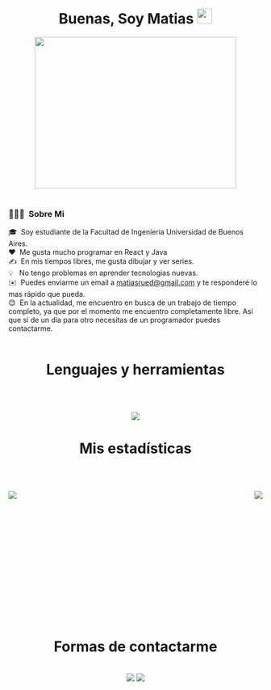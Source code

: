 <div align= "center" >
	<h1>Buenas, Soy Matias <img src="https://media.giphy.com/media/hvRJCLFzcasrR4ia7z/giphy.gif" width="30"></h1></h1>
	 <img height="300" width="400" src="https://media.giphy.com/media/SWoSkN6DxTszqIKEqv/giphy.gif">
	<br><br>
</div>

### 👨🏻‍💻 &nbsp;Sobre Mi
🎓 &nbsp;Soy estudiante de la Facultad de Ingeniería Universidad de Buenos Aires.\
❤️&nbsp;&nbsp;Me gusta mucho programar en React y Java\
✍️ &nbsp;En mis tiempos libres, me gusta dibujar y ver series.\
💡 &nbsp;&nbsp;No tengo problemas en aprender tecnologias nuevas.\
✉️ &nbsp;Puedes enviarme un email a matiasrued@gmail.com y te responderé lo mas rápido que pueda. \
:blush:&nbsp; En la actualidad, me encuentro en busca de un trabajo de tiempo completo, ya que por el momento me encuentro completamente libre. Así que si de un día para otro necesitas de un programador puedes contactarme.
<br><br>

<div align="center">
<h1>Lenguajes y herramientas</h1>
<br><br>
	
<p align="center">
<img src="https://skillicons.dev/icons?i=js,html,css,typescript,jest,nodejs,bootstrap,java,maven,c,clojure,python,react,express,mysql,vscode&perline=8"/>
</p>
</div>
<h1 align="center">Mis estadísticas</h1>
<br><br>

<p><img align="left" src="http://github-readme-streak-stats.herokuapp.com?user=MatiasRueda&theme=slateorange&hide_border=true&border_radius=5.4&locale=es"  /></p>
<p>&nbsp;<img align="right" src="https://github-readme-stats.vercel.app/api/top-langs/?username=MatiasRueda"/></p>
<br><br><br><br><br><br><br><br><br><br><br><br><br>


<div align="center">
<h1>Formas de contactarme</h1>
<br>
<a href="https://www.linkedin.com/in/matias-rueda-00b787291/"><img src="https://img.shields.io/badge/-Matias%20Rueda-0077B5?style=flat&logo=Linkedin&logoColor=white"/></a>
<a href="matiasrued@gmail.com"><img src="https://img.shields.io/badge/-matiasrued@gmail.com-D14836?style=flat&logo=Gmail&logoColor=white"/></a>
</div>
